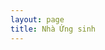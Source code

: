 ```yaml
---
layout: page
title: Nhà Ứng sinh
---
```

<script setup>
import {
  VPTeamPage,
  VPTeamPageTitle,
  VPTeamMembers,
  VPButton
} from 'vitepress/theme'

import StartLayout from '.vitepress/theme/layouts/StartLayout.vue';


import nhanban from '/images/phuongdien/nb.jpg';
import thienglieng from '/images/phuongdien/tl.jpg';
import congdoan from '/images/phuongdien/cd.jpg';
import trithuc from '/images/phuongdien/tt.jpg';
import tongdo from '/images/phuongdien/td.jpg';

const members = [
  {
    avatar: nhanban,
    name: 'Nhân bản',
    title: 'Đào tạo ứng sinh nên một con người trưởng thành. Ứng sinh cần cố gắng để có được trí năng tốt, ý chí vững vàng, quân bình tâm lí và sức khỏe tốt.',
  },
  {
    avatar: thienglieng,
    name: 'Thiêng liêng',
    title: 'Giúp ứng sinh nhận biết và có một tình yêu cá vị với Đức  Giê-su Ki-tô. Từ đó, ứng sinh lắng nghe tiếng Chúa mời gọi và xác tín ơn gọi sống của mình.',
  },
  {
    avatar: congdoan,
    name: 'Cộng đoàn',
    title: 'Giúp ứng sinh có khả năng sống chung và cộng tác với người khác với tinh thần quảng đại, rộng mở và khiêm tốn phục vụ.',
  },
  {
    avatar: trithuc,
    name: 'Tri thức',
    title: 'Giúp ứng sinh trau dồi kiên thức để có thể phục vụ Chúa và các linh hồn một cách hữu hiệu và đắc lực hơn.',
  },
  {
    avatar: tongdo,
    name: 'Tông đồ',
    title: 'Giúp ứng sinh có tinh thần tông đồ theo phương thế dòng Tên.',
  }
];
</script>

<style>
.arrow {
    border: solid black;
    opacity: 0.5;
    border-width: 0 10px 10px 0;
    display: inline-block;
    padding: 10px;
    transform: rotate(45deg);
    -webkit-transform: rotate(45deg);
}
</style>

<VPTeamPage>
  <StartLayout></StartLayout>
  <br>
  <div align="center">
    <VPButton theme='brand' font-size='40px' text='"Đến mà xem" (Ga 1, 39)' href="/lienhe"
    />
  </div>
  <VPTeamPageTitle>
    <template #title>
      Mục đích và khuôn mẫu
    </template>
    <template #lead>
      Nhà Ứng sinh Dòng Tên tạo cơ hội và điều kiện thuận lợi nhằm ươm mầm ơn gọi cho các bạn trẻ đang có ước muốn theo đuổi lý tưởng tận hiến.
      <br><br>
      Nhà ứng sinh đảm nhận việc đào luyện theo chiều hướng phát triển toàn diện: Nhân Bản, Thiêng Liêng, Cộng Đoàn, Trí Thức và Tông Đồ.
      <br><br>
      Gia đình thánh của Chúa Giê-su ở Na-da-rét là khuôn mẫu sống động nhất của Nhà Ứng Sinh Dòng Tên. Nơi gia đình thánh, "Người ngày càng khôn lớn và được Thiên Chúa cũng như mọi người thương mến." (Lc 2, 52)
    </template>
  </VPTeamPageTitle>
  <VPTeamMembers size="medium"
    :members="members"
  />
</VPTeamPage>

